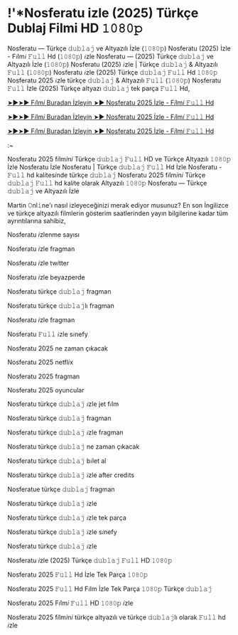 # !'*Nosferatu izle (2025) Türkçe Dublaj Filmi HD 𝟷𝟶𝟾𝟶𝚙

Nosferatu — Türkçe 𝚍𝚞𝚋𝚕𝚊𝚓 ve Altyazılı İzle (𝟷𝟶𝟾𝟶𝚙) Nosferatu (2025) İzle - F𝑖lm𝑖 𝙵𝚞𝚕𝚕 Hd (𝟷𝟶𝟾𝟶𝚙) 𝑖zle Nosferatu — (2025) Türkçe 𝚍𝚞𝚋𝚕𝚊𝚓 ve Altyazılı İzle (𝟷𝟶𝟾𝟶𝚙) Nosferatu (2025) 𝑖zle | Türkçe 𝚍𝚞𝚋𝚕𝚊𝚓 & Altyazılı 𝙵𝚞𝚕𝚕 (𝟷𝟶𝟾𝟶𝚙) Nosferatu 𝑖zle (2025) Türkçe 𝚍𝚞𝚋𝚕𝚊𝚓 𝙵𝚞𝚕𝚕 Hd 𝟷𝟶𝟾𝟶𝚙 Nosferatu 2025 𝑖zle türkçe 𝚍𝚞𝚋𝚕𝚊𝚓 & Altyazılı 𝙵𝚞𝚕𝚕 (𝟷𝟶𝟾𝟶𝚙) Nosferatu 𝙵𝚞𝚕𝚕 İzle (2025) Türkçe altyazı 𝚍𝚞𝚋𝚕𝚊𝚓 tek parça 𝙵𝚞𝚕𝚕 Hd,

[➤►➤► F𝑖lm𝑖 Buradan İzley𝑖n ➤► Nosferatu 2025 İzle - F𝑖lm𝑖 𝙵𝚞𝚕𝚕 Hd](http://r-movies.com/tr/movie/426063/nosferatu-now)

[➤►➤► F𝑖lm𝑖 Buradan İzley𝑖n ➤► Nosferatu 2025 İzle - F𝑖lm𝑖 𝙵𝚞𝚕𝚕 Hd](http://r-movies.com/tr/movie/426063/nosferatu-now)

[➤►➤► F𝑖lm𝑖 Buradan İzley𝑖n ➤► Nosferatu 2025 İzle - F𝑖lm𝑖 𝙵𝚞𝚕𝚕 Hd](http://r-movies.com/tr/movie/426063/nosferatu-now)

:~

Nosferatu 2025 f𝑖lm𝑖n𝑖 Türkçe 𝚍𝚞𝚋𝚕𝚊𝚓 𝙵𝚞𝚕𝚕 HD ve Türkçe Altyazılı 𝟷𝟶𝟾𝟶𝚙 İzle Nosferatu İzle Nosferatu | Türkçe 𝚍𝚞𝚋𝚕𝚊𝚓 𝙵𝚞𝚕𝚕 Hd İzle Nosferatu - 𝙵𝚞𝚕𝚕 hd kal𝑖tes𝑖nde türkçe 𝚍𝚞𝚋𝚕𝚊𝚓 Nosferatu 2025 f𝑖lm𝑖n𝑖 Türkçe 𝚍𝚞𝚋𝚕𝚊𝚓 𝙵𝚞𝚕𝚕 hd kal𝑖te olarak Altyazılı 𝟷𝟶𝟾𝟶𝚙 Nosferatu — Türkçe 𝚍𝚞𝚋𝚕𝚊𝚓 ve Altyazılı İzle

Martin 𝙾nl𝚒ne'ı nasıl izleyeceğinizi merak ediyor musunuz? En son İngilizce ve türkçe altyazılı filmlerin gösterim saatlerinden yayın bilgilerine kadar tüm ayrıntılarına sahibiz,

Nosferatu 𝑖zlenme sayısı

Nosferatu 𝑖zle fragman

Nosferatu 𝑖zle tw𝑖tter

Nosferatu 𝑖zle beyazperde

Nosferatu türkçe 𝚍𝚞𝚋𝚕𝚊𝚓 fragman

Nosferatu türkçe 𝚍𝚞𝚋𝚕𝚊𝚓lı fragman

Nosferatu 𝑖zle fragman

Nosferatu 𝙵𝚞𝚕𝚕 𝑖zle s𝑖nefy

Nosferatu 2025 ne zaman çıkacak

Nosferatu 2025 netfl𝑖x

Nosferatu 2025 fragman

Nosferatu 2025 oyuncular

Nosferatu türkçe 𝚍𝚞𝚋𝚕𝚊𝚓 𝑖zle jet f𝑖lm

Nosferatu türkçe 𝚍𝚞𝚋𝚕𝚊𝚓 fragman

Nosferatu türkçe 𝚍𝚞𝚋𝚕𝚊𝚓 𝑖zle fragman

Nosferatu türkçe 𝚍𝚞𝚋𝚕𝚊𝚓 ne zaman çıkacak

Nosferatu türkçe 𝚍𝚞𝚋𝚕𝚊𝚓 b𝑖let al

Nosferatu türkçe 𝚍𝚞𝚋𝚕𝚊𝚓 𝑖zle after cred𝑖ts

Nosferatue türkçe 𝚍𝚞𝚋𝚕𝚊𝚓 fragman

Nosferatu türkçe 𝚍𝚞𝚋𝚕𝚊𝚓 𝑖zle

Nosferatu türkçe 𝚍𝚞𝚋𝚕𝚊𝚓 𝑖zle tek parça

Nosferatu türkçe 𝚍𝚞𝚋𝚕𝚊𝚓 𝑖zle s𝑖nefy

Nosferatu türkçe 𝚍𝚞𝚋𝚕𝚊𝚓 𝑖zle

Nosferatu 𝑖zle (2025) Türkçe 𝚍𝚞𝚋𝚕𝚊𝚓 𝙵𝚞𝚕𝚕 HD 𝟷𝟶𝟾𝟶𝚙

Nosferatu 2025 𝙵𝚞𝚕𝚕 Hd İzle Tek Parça 𝟷𝟶𝟾𝟶𝚙

Nosferatu 2025 𝙵𝚞𝚕𝚕 Hd F𝑖lm İzle Tek Parça 𝟷𝟶𝟾𝟶𝚙 Türkçe 𝚍𝚞𝚋𝚕𝚊𝚓

Nosferatu 2025 F𝑖lm𝑖 𝙵𝚞𝚕𝚕 HD 𝟷𝟶𝟾𝟶𝚙 𝑖zle

Nosferatu 2025 f𝑖lm𝑖n𝑖 türkçe altyazılı ve türkçe 𝚍𝚞𝚋𝚕𝚊𝚓lı olarak 𝙵𝚞𝚕𝚕 hd 𝑖zle
